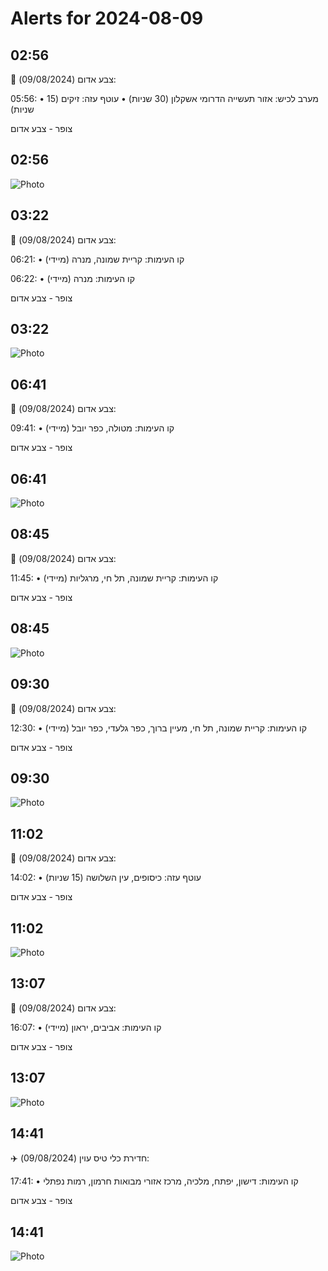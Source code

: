 # Alerts for 2024-08-09

## 02:56

🔴 צבע אדום (09/08/2024):

05:56:
• מערב לכיש: אזור תעשייה הדרומי אשקלון (30 שניות)
• עוטף עזה: זיקים (15 שניות)

צופר - צבע אדום

## 02:56

![Photo](images/24283.jpg)

## 03:22

🔴 צבע אדום (09/08/2024):

06:21:
• קו העימות: קריית שמונה, מנרה (מיידי)

06:22:
• קו העימות: מנרה (מיידי)

צופר - צבע אדום

## 03:22

![Photo](images/24289.jpg)

## 06:41

🔴 צבע אדום (09/08/2024):

09:41:
• קו העימות: מטולה, כפר יובל (מיידי)

צופר - צבע אדום

## 06:41

![Photo](images/24293.jpg)

## 08:45

🔴 צבע אדום (09/08/2024):

11:45:
• קו העימות: קריית שמונה, תל חי, מרגליות (מיידי)

צופר - צבע אדום

## 08:45

![Photo](images/24297.jpg)

## 09:30

🔴 צבע אדום (09/08/2024):

12:30:
• קו העימות: קריית שמונה, תל חי, מעיין ברוך, כפר גלעדי, כפר יובל (מיידי)

צופר - צבע אדום

## 09:30

![Photo](images/24307.jpg)

## 11:02

🔴 צבע אדום (09/08/2024):

14:02:
• עוטף עזה: כיסופים, עין השלושה (15 שניות)

צופר - צבע אדום

## 11:02

![Photo](images/24309.jpg)

## 13:07

🔴 צבע אדום (09/08/2024):

16:07:
• קו העימות: אביבים, יראון (מיידי)

צופר - צבע אדום

## 13:07

![Photo](images/24311.jpg)

## 14:41

✈️ חדירת כלי טיס עוין (09/08/2024):

17:41:
• קו העימות: דישון, יפתח, מלכיה, מרכז אזורי מבואות חרמון, רמות נפתלי 

צופר - צבע אדום

## 14:41

![Photo](images/24313.jpg)

